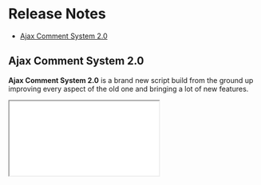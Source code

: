 # Release Notes

- [Ajax Comment System 2.0](#ajax-comment-system-20)

## Ajax Comment System 2.0

__Ajax Comment System 2.0__ is a brand new script build from the ground up improving every aspect of the old one and bringing a lot of new features.

<iframe src="//fast.wistia.net/embed/iframe/7jmyk9giw9" allowtransparency="true" scrolling="no" class="wistia_embed" name="wistia_embed" allowfullscreen mozallowfullscreen webkitallowfullscreen oallowfullscreen msallowfullscreen></iframe><script src="//fast.wistia.net/assets/external/E-v1.js" async></script>
